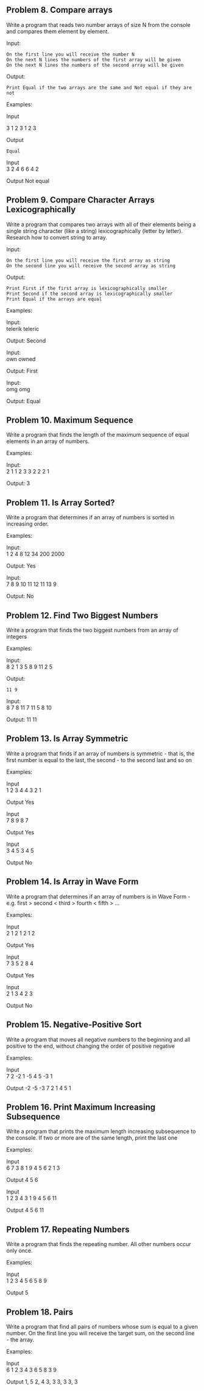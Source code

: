 ## Problem 8. Compare arrays

Write a program that reads two number arrays of size N from the console and compares them element by element.


Input:

    On the first line you will receive the number N
    On the next N lines the numbers of the first array will be given
    On the next N lines the numbers of the second array will be given


Output:

	Print Equal if the two arrays are the same and Not equal if they are not


Examples:


Input  
				
3
1
2
3
1
2
3 	

Output

	Equal

Input           	
3
2
4
6
6
4
2 	

Output
	Not equal





## Problem 9. Compare Character Arrays Lexicographically

Write a program that compares two arrays with all of their elements being a single string character (like a string) lexicographically (letter by letter). Research how to convert string to array.


Input:

    On the first line you will receive the first array as string
    On the second line you will receive the second array as string


Output:

    Print First if the first array is lexicographically smaller
    Print Second if the second array is lexicographically smaller
    Print Equal if the arrays are equal


Examples:


Input:          	
telerik
teleric 	

Output: 
Second


Input:           	
own
owned 	

Output:
First


Input:           	
omg
omg 	

Output:
Equal

## Problem 10. Maximum Sequence

Write a program that finds the length of the maximum sequence of equal elements in an array of numbers.


Examples:


Input:                               	
	2 1 1 2 3 3 2 2 2 1 	

Output:
	3


## Problem 11. Is Array Sorted?

Write a program that determines if an array of numbers is sorted in increasing order.


Examples:


Input:                                          	
	1 2 4 8 12 34 200 2000 	

Output:	Yes

Input:                                         	
	7 8 9 10 11 12 11 13 9 	

Output:
	No


## Problem 12. Find Two Biggest Numbers

Write a program that finds the two biggest numbers from an array of integers


Examples:


Input:                                   	
	8 2 1 3 5 8 9 11 2 5 	

Output:

	11 9

Input:                                   	
	8 7 8 11 7 11 5 8 10 	

Output:
	11 11

## Problem 13. Is Array Symmetric

Write a program that finds if an array of numbers is symmetric - that is, the first number is equal to the last, the second - to the second last and so on


Examples:


Input                       	
1 2 3 4 4 3 2 1 	

Output
Yes

Input                       	
7 8 9 8 7 	

Output
Yes

Input                       	
3 4 5 3 4 5 	

Output
No


## Problem 14. Is Array in Wave Form

Write a program that determines if an array of numbers is in Wave Form -
e.g. first > second < third > fourth < fifth > ...


Examples:


Input               	
2 1 2 1 2 1 2 	

Output
Yes

Input               	
7 3 5 2 8 4 	

Output
Yes

Input               	
2 1 3 4 2 3 	

Output
No


## Problem 15. Negative-Positive Sort

Write a program that moves all negative numbers to the beginning and all positive to the end, without changing the order of positive negative


Examples:


Input                                       	
7 2 -2 1 -5 4 5 -3 1 	

Output
-2 -5 -3 7 2 1 4 5 1



## Problem 16. Print Maximum Increasing Subsequence

Write a program that prints the maximum length increasing subsequence to the console. If two or more are of the same length, print the last one


Examples:


Input                                           	
6 7 3 8 1 9 4 5 6 2 1 3 	

Output
4 5 6

Input                                           	
1 2 3 4 3 1 9 4 5 6 11 	

Output
4 5 6 11

## Problem 17. Repeating Numbers

Write a program that finds the repeating number. All other numbers occur only once.


Examples:


Input                             	
1 2 3 4 5 6 5 8 9 	

Output
5



## Problem 18. Pairs

Write a program that find all pairs of numbers whose sum is equal to a given number. On the first line you will receive the target sum, on the second line - the array.


Examples:


Input                             	
6
1 2 3 4 3 6 5 8 3 9 	


Output
1, 5
2, 4
3, 3
3, 3
3, 3